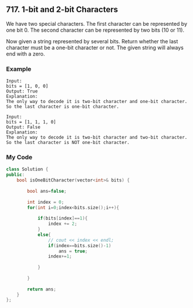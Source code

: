 ## 717. 1-bit and 2-bit Characters
We have two special characters. The first character can be represented by one bit 0. The second character can be represented by two bits (10 or 11).

Now given a string represented by several bits. Return whether the last character must be a one-bit character or not. The given string will always end with a zero.

### Example
```
Input: 
bits = [1, 0, 0]
Output: True
Explanation: 
The only way to decode it is two-bit character and one-bit character. So the last character is one-bit character.

Input: 
bits = [1, 1, 1, 0]
Output: False
Explanation: 
The only way to decode it is two-bit character and two-bit character. So the last character is NOT one-bit character.
```

### My Code
```c++
class Solution {
public:
    bool isOneBitCharacter(vector<int>& bits) {
        
        bool ans=false;
        
        int index = 0;
        for(int i=0;index<bits.size();i++){
            
            if(bits[index]==1){
                index += 2;
            }
            else{
                // cout << index << endl;
                if(index==bits.size()-1)
                    ans = true;   
                index+=1;
                
            }
            
        }
        
        return ans;
    }
};
```


